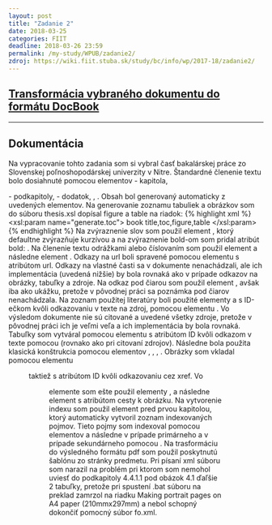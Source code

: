```yaml
---
layout: post
title: "Zadanie 2"
date: 2018-03-25
categories: FIIT
deadline: 2018-03-26 23:59
permalink: /my-study/WPUB/zadanie2/
zdroj: https://wiki.fiit.stuba.sk/study/bc/info/wp/2017-18/zadanie2/
---
```


## <a href="{{ page.zdroj }}">Transformácia vybraného dokumentu do formátu DocBook</a>
____
## Dokumentácia
Na vypracovanie tohto zadania som si vybral časť bakalárskej práce zo Slovenskej poľnoshopodárskej univerzity v Nitre.
Štandardné členenie textu bolo dosiahnuté pomocou elementov <chapter> - kapitola, <section> - podkapitoly, <appendix> - dodatok,
<para>, <literallayout>. 
Obsah bol generovaný automaticky
z uvedených elementov. Na generovanie zoznamu tabuliek a obrázkov som do súboru thesis.xsl dopísal figure a table na riadok:
{% highlight xml %}
<xsl:param name="generate.toc">
book title,toc,figure,table
</xsl:param> 
{% endhighlight %}
Na zvýraznenie slov som použil element <emphasis>, ktorý defaultne zvýrazňuje kurzívou a na zvýraznenie bold-om som pridal
atribút bold: <emphasis role="bold">. Na členenie textu odrážkami alebo číslovaním som použil element <orderedlist numeration="loweralpha"> a
následne element <listitem>.
Odkazy na url boli spravené pomocou elementu <ulink> s atribútom url. Odkazy na vlastné časti sa v dokumente nenachádzali, ale ich
implementácia (uvedená nižšie) by bola rovnaká ako v prípade odkazov na obrázky, tabuľky a zdroje. 
Na odkaz pod čiarou som použil element <footnote>, avšak iba ako ukážku, pretože v pôvodnej práci sa poznámka pod čiarov nenachádzala.
Na zoznam použitej literatúry boli použité elementy <bibliography> a <bibliomixed id="..."> s ID-ečkom kvôli odkazovaniu v texte na zdroj, 
pomocou elementu <xref linkend="..." />. Vo výsledom dokumente nie sú citované a uvedené všetky zdroje, pretože v pôvodnej práci ich je 
veľmi veľa a ich implementácia by bola rovnaká. 
Tabuľky som vytváral pomocou elementu <table> s atribútom ID kvôli odkazom v texte pomocou <xref> (rovnako ako pri citovaní zdrojov).
Následne bola použita klasická konštrukcia pomocou elementov <tgroup>, <thead>, <tbody>, <row>.
Obrázky som vkladal pomocou elementu <figure> taktiež s atribútom ID kvôli odkazovaniu cez xref. Vo <figure> elemente
som ešte použil elementy <mediaobject>, <imageobject> a následne element <imagedata> s atribútom cesty k obrázku.
Na vytvorenie indexu som použil element <index/> pred prvou kapitolou, ktorý automaticky vytvoril zoznam indexovaných pojmov.
Tieto pojmy som indexoval pomocou elementov <indexterm> a následne v prípade primárneho <primary> a v prípade sekundárneho pomocou <secondary>.
Na trasformáciu do výsledného formátu pdf som použil poskytnutú šablónu zo stránky predmetu.
Pri písaní xml súboru som narazil na problém pri ktorom som nemohol uviesť do podkapitoly 4.4.1.1 pod obázok 4.1 ďaľšie 2 tabuľky,
pretože pri spustení .bat súboru na preklad zamrzol na riadku Making portrait pages on A4 paper (210mmx297mm) a nebol schopný dokončiť
pomocný súbor fo.xml.

 
 